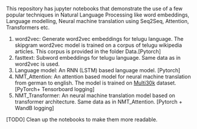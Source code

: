This repository has jupyter notebooks  that demonstrate the use of a few popular techniques in Natural Language Processing like word embeddings, Language modelling, Neural machine translation using Seq2Seq, Attention, Transformers etc.

1) word2vec: Generate word2vec embeddings for telugu language. The skipgram word2vec model is trained on a corpus of telugu wikipedia articles. This corpus is provided in the folder Data.[Pytorch]
2) fasttext: Subword embeddings for telugu language. Same data as in word2vec is used.
3) Language model: An RNN (LSTM) based language model. [Pytorch]
4) NMT_Attention: An attention based model for neural machine translation from german to english. The model is trained on [Multi30k](https://pytorch.org/text/stable/datasets.html#torchtext.datasets.Multi30k) dataset.[PyTorch+ Tensorboard logging]
5) NMT_Transformer: An neural machine translation model based on transformer architecture. Same data as in NMT_Attention. [Pytorch + WandB logging]

[TODO] Clean up the notebooks to make them more readable.
